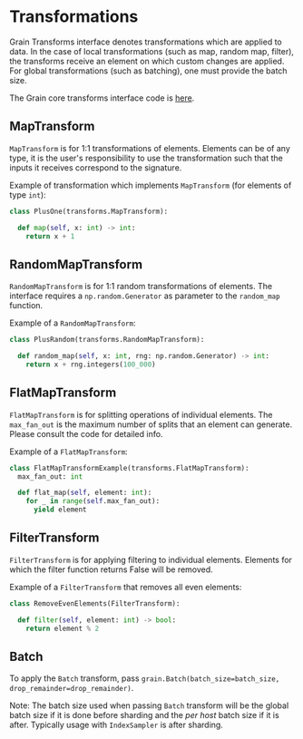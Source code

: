 # Transformations



Grain Transforms interface denotes transformations which are applied to data. In
the case of local transformations (such as map, random map, filter), the
transforms receive an element on which custom changes are applied. For global
transformations (such as batching), one must provide the batch size.

The Grain core transforms interface code is
[here](https://github.com/google/grain/tree/main/grain/_src/core/transforms.py).


## MapTransform

`MapTransform` is for 1:1 transformations of elements. Elements can be of any
type, it is the user's responsibility to use the transformation such that the
inputs it receives correspond to the signature.

Example of transformation which implements `MapTransform` (for elements of type
`int`):

```python
class PlusOne(transforms.MapTransform):

  def map(self, x: int) -> int:
    return x + 1
```

## RandomMapTransform

`RandomMapTransform` is for 1:1 random transformations of elements. The
interface requires a `np.random.Generator` as parameter to the `random_map`
function.

Example of a `RandomMapTransform`:

```python
class PlusRandom(transforms.RandomMapTransform):

  def random_map(self, x: int, rng: np.random.Generator) -> int:
    return x + rng.integers(100_000)
```

## FlatMapTransform

`FlatMapTransform` is for splitting operations of individual elements. The
`max_fan_out` is the maximum number of splits that an element can generate.
Please consult the code for detailed info.

Example of a `FlatMapTransform`:

```python
class FlatMapTransformExample(transforms.FlatMapTransform):
  max_fan_out: int

  def flat_map(self, element: int):
    for _ in range(self.max_fan_out):
      yield element
```

## FilterTransform

`FilterTransform` is for applying filtering to individual elements. Elements for
which the filter function returns False will be removed.

Example of a `FilterTransform` that removes all even elements:

```python
class RemoveEvenElements(FilterTransform):

  def filter(self, element: int) -> bool:
    return element % 2
```

## Batch

To apply the `Batch` transform, pass `grain.Batch(batch_size=batch_size,
drop_remainder=drop_remainder)`.

Note: The batch size used when passing `Batch` transform will be the global
batch size if it is done before sharding and the *per host* batch size if it is
after. Typically usage with `IndexSampler` is after sharding.
